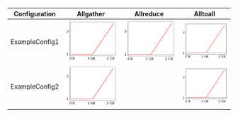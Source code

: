 | Configuration   | Allgather                                                                                            | Allreduce                                                                                            | Alltoall                                                                                           |
|-----------------|------------------------------------------------------------------------------------------------------|------------------------------------------------------------------------------------------------------|----------------------------------------------------------------------------------------------------|
| ExampleConfig1  | ![Speedup for Allgather on ExampleConfig1](graphs/ExampleConfig1_Allgather_thumbnail_1653085926.png) | ![Speedup for Allreduce on ExampleConfig1](graphs/ExampleConfig1_Allreduce_thumbnail_1653085926.png) | ![Speedup for Alltoall on ExampleConfig1](graphs/ExampleConfig1_Alltoall_thumbnail_1653085926.png) |
| ExampleConfig2  | ![Speedup for Allgather on ExampleConfig2](graphs/ExampleConfig2_Allgather_thumbnail_1653085926.png) |                                                                                                      | ![Speedup for Alltoall on ExampleConfig2](graphs/ExampleConfig2_Alltoall_thumbnail_1653085926.png) |